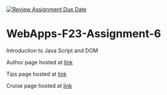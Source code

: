 [![Review Assignment Due Date](https://classroom.github.com/assets/deadline-readme-button-24ddc0f5d75046c5622901739e7c5dd533143b0c8e959d652212380cedb1ea36.svg)](https://classroom.github.com/a/b9NC0g7h)
# WebApps-F23-Assignment-6
Introduction to Java Script and DOM

Author page hosted at [link](https://44-563-webapps-f23.github.io/44563-webapps-f23-assignment6-ShivaKumarReddyB/author)

Tips page hosted at [link](https://44-563-webapps-f23.github.io/44563-webapps-f23-assignment6-ShivaKumarReddyB/tips)

Cruise page hosted at [link](https://44-563-webapps-f23.github.io/44563-webapps-f23-assignment6-ShivaKumarReddyB/cruise)